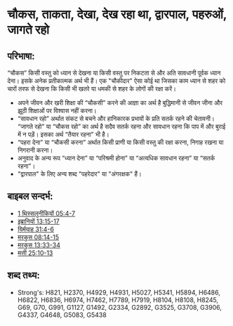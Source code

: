 # चौकस, ताकता, देखा, देख रहा था, द्वारपाल, पहरुओं, जागते रहो 

## परिभाषा: ##

“चौकस” किसी वस्तु को ध्यान से देखना या किसी वस्तु पर निकटता से और अति सावधानी पूर्वक ध्यान देना। इसके अनेक प्रतीकात्मक अर्थ भी हैं। एक "चौकीदार" ऐसा कोई था जिसका काम ध्यान से शहर को चारों तरफ से देखना कि किसी भी खतरे या धमकी से शहर के लोगों की रक्षा करें।

* अपने जीवन और खरी शिक्षा की “चौकसी” करने की आज्ञा का अर्थ है बुद्धिमानी से जीवन जीना और झूठी शिक्षाओं पर विश्वास नहीं करना।
* “सावधान रहो” अर्थात संकट से बचने और हानिकारक प्रभावों के प्रति सतर्क रहने की चेतावनी।
“जागते रहो” या “चौकस रहो” का अर्थ है सदैव सतर्क रहना और सावधान रहना कि पाप में और बुराई में न पड़ें। इसका अर्थ “तैयार रहना” भी है।
* “पहरा देना” या “चौकसी करना” अर्थात किसी प्राणी या किसी वस्तु की रक्षा करना, निगाह रखना या निगरानी करना।
* अनुवाद के अन्य रूप “ध्यान देना” या “परिश्रमी होना” या “अत्यधिक सावधान रहना” या “सतर्क रहना”।
* "द्वारपाल" के लिए अन्य शब्द "पहरेदार" या "अंगरक्षक" हैं।

## बाइबल सन्दर्भ: ##

* [1 थिस्सलुनीकियों 05:4-7](rc://en/tn/help/1th/05/04)
* [इब्रानियों 13:15-17](rc://en/tn/help/heb/13/15)
* [यिर्मयाह 31:4-6](rc://en/tn/help/jer/31/04)
* [मरकुस 08:14-15](rc://en/tn/help/mrk/08/14)
* [मरकुस 13:33-34](rc://en/tn/help/mrk/13/33)
* [मत्ती 25:10-13](rc://en/tn/help/mat/25/10)

## शब्द तथ्य: ##

* Strong's: H821, H2370, H4929, H4931, H5027, H5341, H5894, H6486, H6822, H6836, H6974, H7462, H7789, H7919, H8104, H8108, H8245, G69, G70, G991, G1127, G1492, G2334, G2892, G3525, G3708, G3906, G4337, G4648, G5083, G5438
